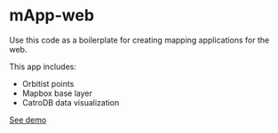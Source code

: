 # mApp-web

Use this code as a boilerplate for creating mapping applications for the web.

This app includes:
* Orbitist points
* Mapbox base layer
* CatroDB data visualization

[See demo](http://orbitist.com/mApp-web)